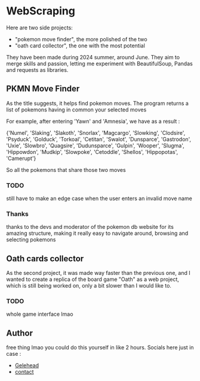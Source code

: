 # WebScraping
Here are two side projects:
 - "pokemon move finder", the more polished of the two
 - "oath card collector", the one with the most potential

They have been made during 2024 summer, around June. They aim to merge skills and passion, letting me experiment with BeautifulSoup, Pandas and requests as libraries.

## PKMN Move Finder
As the title suggests, it helps find pokemon moves. 
The program returns a list of pokemons having in common your selected moves

For example, after entering 'Yawn' and 'Amnesia', we have as a result : 

{'Numel', 'Slaking', 'Slakoth', 'Snorlax', 'Magcargo', 'Slowking', 'Clodsire', 'Psyduck', 'Golduck', 'Torkoal', 'Cetitan', 'Swalot', 'Dunsparce', 'Gastrodon', 'Uxie', 'Slowbro', 'Quagsire', 'Dudunsparce', 'Gulpin', 'Wooper', 'Slugma', 'Hippowdon', 'Mudkip', 'Slowpoke', 'Cetoddle', 'Shellos', 'Hippopotas', 'Camerupt'}

So all the pokemons that share those two moves


### TODO 
still have to make an edge case when the user enters an invalid move name


### Thanks
thanks to the devs and moderator of the pokemon db website for its amazing structure, making it really easy to navigate around, browsing and selecting pokemons


## Oath cards collector
As the second project, it was made way faster than the previous one, and I wanted to create a replica of the board game "Oath" as a web project, which is still being worked on, only a bit slower than I would like to.

### TODO
whole game interface lmao

## Author
free thing lmao you could do this yourself in like 2 hours. Socials here just in case :
 - [Gelehead](https://github.com/Gelehead)
 - [contact](https://www.linkedin.com/in/oscar-lavolet-097bb9329/)
